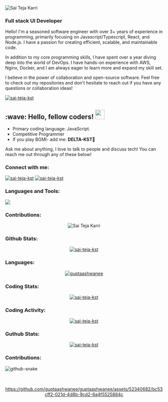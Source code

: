 <!-- # [Ashwanee Kumar Gupta](https://www.linkedin.com/in/guptaaswhanee) -->

<picture>
  <source media="(prefers-color-scheme: dark)" srcset="https://readme-typing-svg.demolab.com?font=JetBrains+Mono&weight=500&size=30&pause=1000&color=fff&width=435&lines=Sai+Teja+Karri" />
  <source media="(prefers-color-scheme: light)" srcset="https://readme-typing-svg.demolab.com?font=JetBrains+Mono&weight=500&size=30&pause=1000&color=011F40&width=435&lines=Sai+Teja+Karri" />
<img alt="Sai Teja Karri" src="https://readme-typing-svg.demolab.com?font=JetBrains+Mono&weight=500&size=30&pause=1000&color=ffcc34&width=435&lines=Ashwanee+Kumar+Gupta" />
</picture>

<h3>Full stack UI Developer</h3>

<p style='text-align:justify'>
	
Hello! I'm a seasoned software engineer with over 3+ years of experience in programming, primarily focusing on Javascript/Typescript, React, and Node.js. I have a passion for creating efficient, scalable, and maintainable code.

In addition to my core programming skills, I have spent over a year diving deep into the world of DevOps. I have hands-on experience with AWS, Nginx, Docker, and I am always eager to learn more and expand my skill set.

I believe in the power of collaboration and open-source software. Feel free to check out my repositories and don't hesitate to reach out if you have any questions or collaboration ideas!
</p>

<p align="left">
	<a href="https://github.com/sai-teja-kst" target="_blank"><img
			src="https://img.shields.io/github/followers/sai-teja-kst?style=social" alt="sai-teja-kst" /></a>
</p>
   
<h2> :wave: Hello, fellow coders! <img src="https://raw.githubusercontent.com/sai-teja-kst/sai-teja-kst/main/Hi.gif" width="30px">
</h2>

- Primary coding language: JavaScript.
- Competitive Programmer
- If you play BGMI- add me: <b>DELTA-KST🐺</b>

Ask me about anything, I love to talk to people and discuss tech! You can reach me out through any of these below!

<h3 align="left">Connect with me:</h3>
<p align="left">
	<a href="https://www.linkedin.com/in/saitejakarri/" target="_blank"><img
			src="https://img.shields.io/badge/LinkedIn-brightgreen?style=social&logo=linkedin"
			alt="sai-teja-kst" /></a>
	<a href="https://github.com/sai-teja-kst" target="_blank"><img
			src="https://img.shields.io/badge/Github-brightgreen?style=social&logo=github" alt="sai-teja-kst" /></a>
</p>

<h3 align="left">Languages and Tools:</h3>
<img
	src="https://skillicons.dev/icons?i=nodejs,nginx,mongodb,kubernetes,aws,git,docker,githubactions,react,express,nextjs,webpack,threejs,js,ts,redux,firebase,postman,materialui,html,css,sass,bootstrap,ai&theme=light" />

<h3 align="left">Contributions:</h3>
<p align="center">
 <picture>
  <source media="(prefers-color-scheme: dark)" srcset="https://github-readme-streak-stats.herokuapp.com/?user=sai-teja-kst&currStreakNum=2FD3EB&fire=red&sideLabels=F00&theme=neon-dark&hide_border=true" />
  <source media="(prefers-color-scheme: light)" srcset="https://github-readme-streak-stats.herokuapp.com/?user=sai-teja-kst&currStreakNum=2FD3EB&fire=red&sideLabels=F00" />
<img alt="Sai Teja Karri" src="https://github-readme-streak-stats.herokuapp.com/?user=guptaashwanee&currStreakNum=2FD3EB&fire=red&sideLabels=F00" />
</picture>
</p>

<h3 align="left">Github Stats:</h3>
<p align="center">
	<a href="#" target="_blank"><img
			src="https://github-readme-stats-new-umber.vercel.app/api?username=sai-teja-kst&show_icons=true&theme=dracula&count_private=true&include_all_commits=true&locale=en&rank_icon=github&show=reviews,discussions_started,discussions_answered,prs_merged,prs_merged_percentage"
			alt="sai-teja-kst" /></a>
</p>

<h3 align="left">Languages:</h3>
<p align="center">
	<a href="#" target="_blank"><img
			src="https://github-readme-stats.vercel.app/api/top-langs/?username=sai-teja-kst&show_icons=true"
			alt="guptaashwanee" /></a>
</p>

<h3 align="left">Coding Stats:</h3>
<p align="center">
<a href="#" target="_blank"><img
			src="https://github-readme-stats.vercel.app/api/wakatime?username=sai-teja-kst&layout=compact"
			alt="sai-teja-kst" /></a>

</p>

<h3 align="left">Coding Activity:</h3>
<p align="center">
<a href="#" target="_blank"><img
			src="https://wakatime.com/share/@sai-teja-kst/b8f39bd8-337c-4edb-a98d-14a554783d33.svg"
			alt="sai-teja-kst" /></a>

</p>

<h3 align="left">Guthub Stats:</h3>
<p align="center">
<a href="#" target="_blank"><img
			src="https://github-profile-trophy.vercel.app/?username=sai-teja-kst&theme=gruvbox"
			alt="sai-teja-kst" /></a>

</p>

<h3 align="left">Contributions:</h3>
<picture>
  <source media="(prefers-color-scheme: dark)" srcset="https://raw.githubusercontent.com/sai-teja-kst/sai-teja-kst/output/github-contribution-grid-snake.svg" />
<img alt="github-snake" src="https://raw.githubusercontent.com/sai-teja-kst/sai-teja-kst/output/github-contribution-grid-snake.svg" />
  <br/><br/><br/>
</picture>

<div align="center">
	
https://github.com/guptaashwanee/guptaashwanee/assets/52340682/bc53cff2-021d-4d8b-9cd2-6a4f5525884c
</div>

